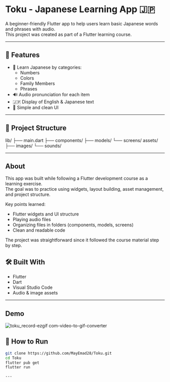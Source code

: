 # Toku - Japanese Learning App 🇯🇵

A beginner-friendly Flutter app to help users learn basic Japanese words and phrases with audio.  
This project was created as part of a Flutter learning course.

---

## 📱 Features

- 🧠 Learn Japanese by categories:
  - Numbers
  - Colors
  - Family Members
  - Phrases
- 🔊 Audio pronunciation for each item
- 🇯🇵 Display of English & Japanese text
- 🎨 Simple and clean UI

---


## 📁 Project Structure
lib/
├── main.dart
├── components/
├── models/
└── screens/
assets/
├── images/
└── sounds/



---
## About
This app was built while following a Flutter development course as a learning exercise.  
The goal was to practice using widgets, layout building, asset management, and project structure.  

Key points learned:
- Flutter widgets and UI structure
- Playing audio files
- Organizing files in folders (components, models, screens)
- Clean and readable code

The project was straightforward since it followed the course material step by step.




## 🛠️ Built With

- Flutter
- Dart
- Visual Studio Code
- Audio & image assets
  
---

## Demo

![toku_record-ezgif com-video-to-gif-converter](https://github.com/user-attachments/assets/4e6a9672-578b-4d86-aa41-8feedbc8b211)


## 🚀 How to Run

```bash
git clone https://github.com/MayEmad28/Toku.git
cd Toku
flutter pub get
flutter run

---


